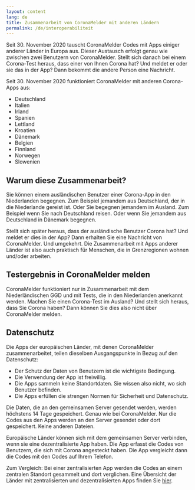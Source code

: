 ```yaml
---
layout: content
lang: de
title: Zusammenarbeit von CoronaMelder mit anderen Ländern
permalink: /de/interoperabiliteit
---
```

Seit 30. November 2020 tauscht CoronaMelder Codes mit Apps einiger anderer Länder in Europa aus. Dieser Austausch erfolgt genau wie zwischen zwei Benutzern von CoronaMelder. Stellt sich danach bei einem Corona-Test heraus, dass einer von Ihnen Corona hat? Und meldet er oder sie das in der App? Dann bekommt die andere Person eine Nachricht.

Seit 30. November 2020 funktioniert CoronaMelder mit anderen Corona-Apps aus:

- Deutschland
- Italien
- Irland
- Spanien
- Lettland
- Kroatien
- Dänemark
- Belgien
- Finnland
- Norwegen
- Slowenien

## Warum diese Zusammenarbeit?

Sie können einem ausländischen Benutzer einer Corona-App in den Niederlanden begegnen. Zum Beispiel jemandem aus Deutschland, der in die Niederlande gereist ist. Oder Sie begegnen jemandem im Ausland. Zum Beispiel wenn Sie nach Deutschland reisen. Oder wenn Sie jemandem aus Deutschland in Dänemark begegnen. 

Stellt sich später heraus, dass der ausländische Benutzer Corona hat? Und meldet er dies in der App? Dann erhalten Sie eine Nachricht von CoronaMelder. Und umgekehrt. Die Zusammenarbeit mit Apps anderer Länder ist also auch praktisch für Menschen, die in Grenzregionen wohnen und/oder arbeiten.

## Testergebnis in CoronaMelder melden

CoronaMelder funktioniert nur in Zusammenarbeit mit dem Niederländischen GGD und mit Tests, die in den Niederlanden anerkannt werden. Machen Sie einen Corona-Test im Ausland? Und stellt sich heraus, dass Sie Corona haben? Dann können Sie dies also nicht über CoronaMelder melden.

## Datenschutz

Die Apps der europäischen Länder, mit denen CoronaMelder zusammenarbeitet, teilen dieselben Ausgangspunkte in Bezug auf den Datenschutz:

- Der Schutz der Daten von Benutzern ist die wichtigste Bedingung.
- Die Verwendung der App ist freiwillig.
- Die Apps sammeln keine Standortdaten. Sie wissen also nicht, wo sich Benutzer befinden.
- Die Apps erfüllen die strengen Normen für Sicherheit und Datenschutz.

Die Daten, die an den gemeinsamen Server gesendet werden, werden höchstens 14 Tage gespeichert. Genau wie bei CoronaMelder. Nur die Codes aus den Apps werden an den Server gesendet oder dort gespeichert. Keine anderen Dateien.

Europäische Länder können sich mit dem gemeinsamen Server verbinden, wenn sie eine dezentralisierte App haben. Die App erfasst die Codes von Benutzern, die sich mit Corona angesteckt haben. Die App vergleicht dann die Codes mit den Codes auf Ihrem Telefon.

Zum Vergleich: Bei einer zentralisierten App werden die Codes an einem zentralen Standort gesammelt und dort verglichen. Eine Übersicht der Länder mit zentralisierten und dezentralisierten Apps finden Sie [hier](https://ec.europa.eu/info/live-work-travel-eu/health/coronavirus-response/travel-during-coronavirus-pandemic/how-tracing-and-warning-apps-can-help-during-pandemic_en).
